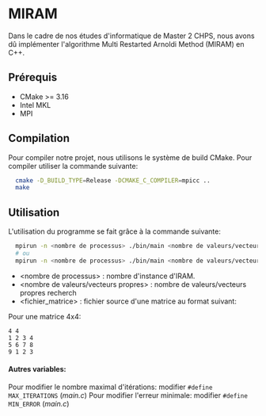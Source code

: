 # MIRAM

Dans le cadre de nos études d'informatique de Master 2 CHPS, nous avons dû implémenter l'algorithme Multi Restarted Arnoldi Method (MIRAM) en C++.

## Prérequis

- CMake >= 3.16
- Intel MKL
- MPI


## Compilation

Pour compiler notre projet, nous utilisons le système de build CMake. Pour compiler utiliser la commande suivante:

```bash
  cmake -D_BUILD_TYPE=Release -DCMAKE_C_COMPILER=mpicc ..
  make
```

## Utilisation

L'utilisation du programme se fait grâce à la commande suivante:

```bash
  mpirun -n <nombre de processus> ./bin/main <nombre de valeurs/vecteurs propres> --input <fichier_matrice>
  # ou
  mpirun -n <nombre de processus> ./bin/main <nombre de valeurs/vecteurs propres> <taille_matrice>
```

- \<nombre de processus> : nombre d'instance d'IRAM.
- <nombre de valeurs/vecteurs propres> : nombre de valeurs/vecteurs propres recherch
- <fichier_matrice> : fichier source d'une matrice au format suivant:

Pour une matrice 4x4:
```
4 4
1 2 3 4
5 6 7 8
9 1 2 3
```

#### Autres variables:
Pour modifier le nombre maximal d'itérations: modifier `#define MAX_ITERATIONS` (*main.c*)
Pour modifier l'erreur minimale: modifier `#define MIN_ERROR` (*main.c*)




